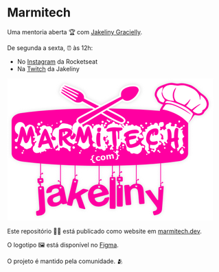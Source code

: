 # Marmitech

Uma mentoria aberta 🏆 com [Jakeliny Gracielly](https://jakeliny.com.br/).

De segunda a sexta, ⏰ às 12h:

- No [Instagram](https://www.instagram.com/rocketseat_oficial/) da Rocketseat
- Na [Twitch](https://www.twitch.tv/jakeliny) da Jakeliny

<img src="marmitech.png" alt="Logotipo do Marmitech" />

Este repositório 👩‍💻 está publicado como website em [marmitech.dev](https://www.marmitech.dev/).

O logotipo 🖼️ está disponível no [Figma](https://www.figma.com/file/KkLTrzUWnHnIPRMVfiP7dB/Mamitech-Logo).

O projeto é mantido pela comunidade. 🫂

